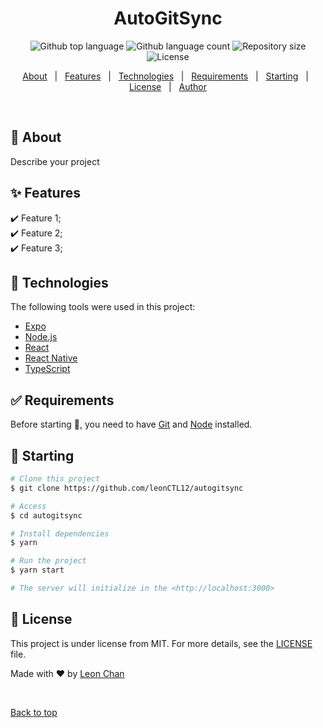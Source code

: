 <h1 align="center">AutoGitSync</h1>

<p align="center">
  <img alt="Github top language" src="https://img.shields.io/github/languages/top/leonCTL12/autogitsync?color=56BEB8">

  <img alt="Github language count" src="https://img.shields.io/github/languages/count/leonCTL12/autogitsync?color=56BEB8">

  <img alt="Repository size" src="https://img.shields.io/github/repo-size/leonCTL12/autogitsync?color=56BEB8">

  <img alt="License" src="https://img.shields.io/github/license/leonCTL12/autogitsync?color=56BEB8">

  <!-- <img alt="Github issues" src="https://img.shields.io/github/issues/leonCTL12/autogitsync?color=56BEB8" /> -->

  <!-- <img alt="Github forks" src="https://img.shields.io/github/forks/leonCTL12/autogitsync?color=56BEB8" /> -->

  <!-- <img alt="Github stars" src="https://img.shields.io/github/stars/leonCTL12/autogitsync?color=56BEB8" /> -->
</p>

<!-- Status -->

<!-- <h4 align="center"> 
	🚧  AutoGitSync 🚀 Under construction...  🚧
</h4> 

<hr> -->

<p align="center">
  <a href="#dart-about">About</a> &#xa0; | &#xa0; 
  <a href="#sparkles-features">Features</a> &#xa0; | &#xa0;
  <a href="#rocket-technologies">Technologies</a> &#xa0; | &#xa0;
  <a href="#white_check_mark-requirements">Requirements</a> &#xa0; | &#xa0;
  <a href="#checkered_flag-starting">Starting</a> &#xa0; | &#xa0;
  <a href="#memo-license">License</a> &#xa0; | &#xa0;
  <a href="https://github.com/leonCTL12" target="_blank">Author</a>
</p>

<br>

## :dart: About ##

Describe your project

## :sparkles: Features ##

:heavy_check_mark: Feature 1;\
:heavy_check_mark: Feature 2;\
:heavy_check_mark: Feature 3;

## :rocket: Technologies ##

The following tools were used in this project:

- [Expo](https://expo.io/)
- [Node.js](https://nodejs.org/en/)
- [React](https://pt-br.reactjs.org/)
- [React Native](https://reactnative.dev/)
- [TypeScript](https://www.typescriptlang.org/)

## :white_check_mark: Requirements ##

Before starting :checkered_flag:, you need to have [Git](https://git-scm.com) and [Node](https://nodejs.org/en/) installed.

## :checkered_flag: Starting ##

```bash
# Clone this project
$ git clone https://github.com/leonCTL12/autogitsync

# Access
$ cd autogitsync

# Install dependencies
$ yarn

# Run the project
$ yarn start

# The server will initialize in the <http://localhost:3000>
```

## :memo: License ##

This project is under license from MIT. For more details, see the [LICENSE](LICENSE.md) file.


Made with :heart: by <a href="https://github.com/leonCTL12" target="_blank">Leon Chan</a>

&#xa0;

<a href="#top">Back to top</a>
